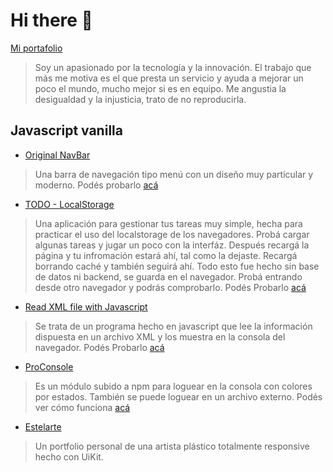 # Hi there 👋

[Mi portafolio](https://dariodigulio.github.io/DarioDiGulio/)

> Soy un apasionado por la tecnología y la innovación. El trabajo que más me motiva es el que presta un servicio y ayuda a mejorar un poco el mundo, mucho mejor si es en equipo.
Me angustia la desigualdad y la injusticia, trato de no reproducirla.

## Javascript vanilla

* [Original NavBar](https://github.com/DarioDiGulio/Original-Navbar)

> Una barra de navegación tipo menú con un diseño muy particular y moderno.
Podés probarlo [acá](https://dariodigulio.github.io/Original-Navbar)

* [TODO - LocalStorage](https://github.com/DarioDiGulio/TODO-LocalStorage)

> Una aplicación para gestionar tus tareas muy simple, hecha para practicar el uso del localstorage de los navegadores. Probá cargar algunas tareas y jugar un poco con la interfáz. Después recargá la página y tu infromación estará ahí, tal como la dejaste. Recargá borrando caché y también seguirá ahí. Todo esto fue hecho sin base de datos ni backend, se guarda en el navegador. Probá entrando desde otro navegador y podrás comprobarlo.
Podés Probarlo [acá](https://dariodigulio.github.io/TODO-LocalStorage)

* [Read XML file with Javascript](https://github.com/DarioDiGulio/ReadXMLWithJavascript)

> Se trata de un programa hecho en javascript que lee la información dispuesta en un archivo XML y los muestra en la consola del navegador.
Podés Probarlo [acá](https://dariodigulio.github.io/ReadXMLWithJavascript)

* [ProConsole](https://github.com/DarioDiGulio/pro-console-log)

> Es un módulo subido a npm para loguear en la consola con colores por estados. También se puede loguear en un archivo externo.
Podés ver cómo funciona [acá](https://www.npmjs.com/package/@dariodigulio/pro-log-js)

* [Estelarte](https://github.com/Upward-Solutions/Estelarte-Web)
> Un portfolio personal de una artista plástico totalmente responsive hecho con UiKit.
